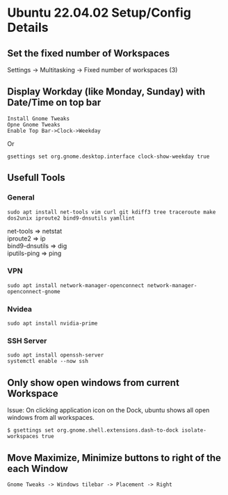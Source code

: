 # Ubuntu 22.04.02 Setup/Config Details

## Set the fixed number of Workspaces
Settings -> Multitasking -> Fixed number of workspaces (3)

## Display Workday (like Monday, Sunday) with Date/Time on top bar 

```
Install Gnome Tweaks  
Opne Gnome Tweaks  
Enable Top Bar->Clock->Weekday  
```

Or

```
gsettings set org.gnome.desktop.interface clock-show-weekday true
```

## Usefull Tools
### General
```
sudo apt install net-tools vim curl git kdiff3 tree traceroute make dos2unix iproute2 bind9-dnsutils yamllint
```
net-tools => netstat  
iproute2 => ip  
bind9-dnsutils => dig  
iputils-ping => ping

### VPN

```
sudo apt install network-manager-openconnect network-manager-openconnect-gnome
```

### Nvidea 
```
sudo apt install nvidia-prime
```

### SSH Server
```
sudo apt install openssh-server
systemctl enable --now ssh
```


## Only show open windows from current Workspace

Issue: On clicking application icon on the Dock, ubuntu shows all open windows from all workspaces. 
```
$ gsettings set org.gnome.shell.extensions.dash-to-dock isolate-workspaces true
```


## Move Maximize, Minimize buttons to right of the each Window

```
Gnome Tweaks -> Windows tilebar -> Placement -> Right
```



